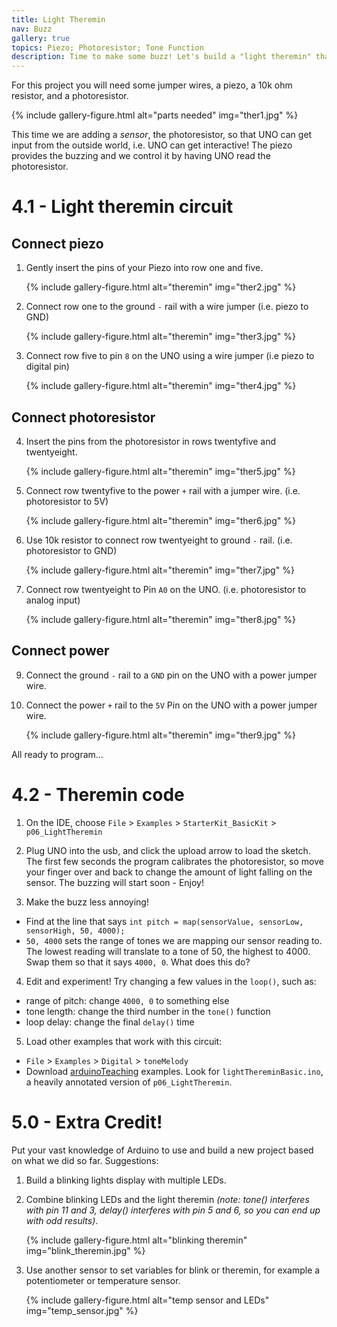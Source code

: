 ```yaml
---
title: Light Theremin
nav: Buzz
gallery: true
topics: Piezo; Photoresistor; Tone Function
description: Time to make some buzz! Let's build a "light theremin" that changes pitch using a photoresistor. 
---
```


For this project you will need some jumper wires, a piezo, a 10k ohm resistor, and a photoresistor. 

{% include gallery-figure.html alt="parts needed" img="ther1.jpg" %}

This time we are adding a *sensor*, the photoresistor, so that UNO can get input from the outside world, i.e. UNO can get interactive! 
The piezo provides the buzzing and we control it by having UNO read the photoresistor.

# 4.1 - Light theremin circuit 

## Connect piezo 

1. Gently insert the pins of your Piezo into row one and five.

    {% include gallery-figure.html alt="theremin" img="ther2.jpg" %}

2. Connect row one to the ground `-` rail with a wire jumper (i.e. piezo to GND)

    {% include gallery-figure.html alt="theremin" img="ther3.jpg" %}

3. Connect row five to pin `8` on the UNO using a wire jumper (i.e piezo to digital pin)

    {% include gallery-figure.html alt="theremin" img="ther4.jpg" %}

## Connect photoresistor

4. Insert the pins from the photoresistor in rows twentyfive and twentyeight.

    {% include gallery-figure.html alt="theremin" img="ther5.jpg" %}

5. Connect row twentyfive to the power `+` rail with a jumper wire. 
(i.e. photoresistor to 5V)

    {% include gallery-figure.html alt="theremin" img="ther6.jpg" %}

6. Use 10k resistor to connect row twentyeight to ground `-` rail. 
(i.e. photoresistor to GND)

    {% include gallery-figure.html alt="theremin" img="ther7.jpg" %}

7. Connect row twentyeight to Pin `A0` on the UNO. 
(i.e. photoresistor to analog input)

    {% include gallery-figure.html alt="theremin" img="ther8.jpg" %}

## Connect power 

9. Connect the ground `-` rail to a `GND` pin on the UNO with a power jumper wire.

10. Connect the power `+` rail to the `5V` Pin on the UNO with a power jumper wire.

    {% include gallery-figure.html alt="theremin" img="ther9.jpg" %}

All ready to program... 

# 4.2 - Theremin code 

1. On the IDE, choose `File` > `Examples` > `StarterKit_BasicKit` > `p06_LightTheremin`

2. Plug UNO into the usb, and click the upload arrow to load the sketch. The first few seconds the program calibrates the photoresistor, so move your finger over and back to change the amount of light falling on the sensor. The buzzing will start soon - Enjoy!

3. Make the buzz less annoying! 
- Find at the line that says `int pitch = map(sensorValue, sensorLow, sensorHigh, 50, 4000);`
- `50, 4000` sets the range of tones we are mapping our sensor reading to. The lowest reading will translate to a tone of 50, the highest to 4000. Swap them so that it says `4000, 0`. What does this do? 

4. Edit and experiment! Try changing a few values in the `loop()`, such as:
- range of pitch: change `4000, 0` to something else
- tone length: change the third number in the `tone()` function
- loop delay: change the final `delay()` time 

5. Load other examples that work with this circuit:
- `File` > `Examples` > `Digital` > `toneMelody`
- Download [arduinoTeaching](https://github.com/evanwill/arduinoTeaching) examples. Look for `lightThereminBasic.ino`, a heavily annotated version of `p06_LightTheremin`.

# 5.0 - Extra Credit!

Put your vast knowledge of Arduino to use and build a new project based on what we did so far. Suggestions:

1. Build a blinking lights display with multiple LEDs.

2. Combine blinking LEDs and the light theremin *(note: tone() interferes with pin 11 and 3, delay() interferes with pin 5 and 6, so you can end up with odd results)*.

    {% include gallery-figure.html alt="blinking theremin" img="blink_theremin.jpg" %}

3. Use another sensor to set variables for blink or theremin, for example a potentiometer or temperature sensor.  

    {% include gallery-figure.html alt="temp sensor and LEDs" img="temp_sensor.jpg" %}

